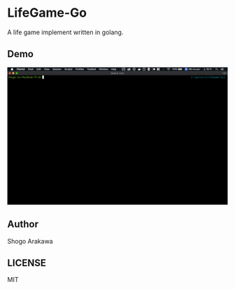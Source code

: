 # LifeGame-Go
A life game implement written in golang.

## Demo
![demo](https://github.com/ad-sho-loko/LifeGame-Go/blob/master/sample.gif)

## Author
Shogo Arakawa

## LICENSE
MIT
